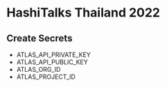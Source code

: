 # HashiTalks Thailand 2022

## Create Secrets

- ATLAS_API_PRIVATE_KEY
- ATLAS_API_PUBLIC_KEY
- ATLAS_ORG_ID
- ATLAS_PROJECT_ID
